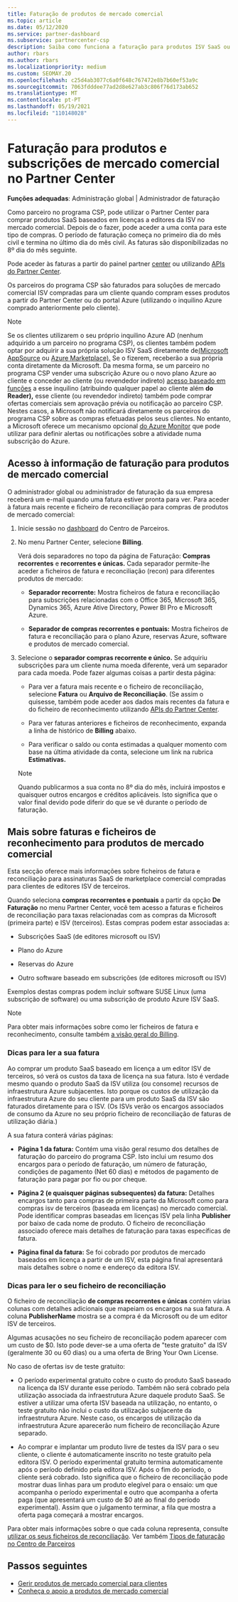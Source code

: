 ```yaml
---
title: Faturação de produtos de mercado comercial
ms.topic: article
ms.date: 05/12/2020
ms.service: partner-dashboard
ms.subservice: partnercenter-csp
description: Saiba como funciona a faturação para produtos ISV SaaS ou subscrições compradas para clientes do mercado comercial dentro do Partner Center.
author: rbars
ms.author: rbars
ms.localizationpriority: medium
ms.custom: SEOMAY.20
ms.openlocfilehash: c25d4ab3077c6a0f648c767472e8b7b60ef53a9c
ms.sourcegitcommit: 7063fdddee77ad2d8e627ab3c806f76d173ab652
ms.translationtype: MT
ms.contentlocale: pt-PT
ms.lasthandoff: 05/19/2021
ms.locfileid: "110148028"
---
```

# <a name="billing-for-commercial-marketplace-products-and-subscriptions-in-partner-center"></a>Faturação para produtos e subscrições de mercado comercial no Partner Center


**Funções adequadas**: Administração global | Administrador de faturação

Como parceiro no programa CSP, pode utilizar o Partner Center para comprar produtos SaaS baseados em licenças a editores da ISV no mercado comercial. Depois de o fazer, pode aceder a uma conta para este tipo de compras. O período de faturação começa no primeiro dia do mês civil e termina no último dia do mês civil. As faturas são disponibilizadas no 8º dia do mês seguinte.

Pode aceder às faturas a partir do painel partner [center](https://partner.microsoft.com/dashboard/) ou utilizando [APIs do Partner Center](/partner-center/develop/).

Os parceiros do programa CSP são faturados para soluções de mercado comercial ISV compradas para um cliente quando compram esses produtos a partir do Partner Center ou do portal Azure (utilizando o inquilino Azure comprado anteriormente pelo cliente).

>[!NOTE]
>Se os clientes utilizarem o seu próprio inquilino Azure AD (nenhum adquirido a um parceiro no programa CSP), os clientes também podem optar por adquirir a sua própria solução ISV SaaS diretamente de[(Microsoft AppSource](https://appsource.microsoft.com/) ou [Azure Marketplace).](https://azuremarketplace.microsoft.com/) Se o fizerem, receberão a sua própria conta diretamente da Microsoft. Da mesma forma, se um parceiro no programa CSP vender uma subscrição Azure ou o novo plano Azure ao cliente e conceder ao cliente (ou revendedor indireto) [acesso baseado em funções](/azure/role-based-access-control/built-in-roles) a esse inquilino (atribuindo qualquer papel ao cliente além **do Reader),** esse cliente (ou revendedor indireto) também pode comprar ofertas comerciais sem aprovação prévia ou notificação ao parceiro CSP. Nestes casos, a Microsoft não notificará diretamente os parceiros do programa CSP sobre as compras efetuadas pelos seus clientes. No entanto, a Microsoft oferece um mecanismo opcional [do Azure Monitor](/azure/azure-monitor/platform/alerts-activity-log) que pode utilizar para definir alertas ou notificações sobre a atividade numa subscrição do Azure.

## <a name="access-billing-information-for-commercial-marketplace-products"></a>Acesso à informação de faturação para produtos de mercado comercial

O administrador global ou administrador de faturação da sua empresa receberá um e-mail quando uma fatura estiver pronta para ver. Para aceder à fatura mais recente e ficheiro de reconciliação para compras de produtos de mercado comercial:

1. Inicie sessão no [dashboard](https://partner.microsoft.com/dashboard/) do Centro de Parceiros.

2. No menu Partner Center, selecione **Billing**. 

    Verá dois separadores no topo da página de Faturação: **Compras recorrentes** e **recorrentes e únicas.** Cada separador permite-lhe aceder a ficheiros de fatura e reconciliação (recon) para diferentes produtos de mercado:

    - **Separador recorrente:** Mostra ficheiros de fatura e reconciliação para subscrições relacionadas com o Office 365, Microsoft 365, Dynamics 365, Azure Ative Directory, Power BI Pro e Microsoft Azure.

    - **Separador de compras recorrentes e pontuais:** Mostra ficheiros de fatura e reconciliação para o plano Azure, reservas Azure, software e produtos de mercado comercial.
  
3. Selecione o **separador compras recorrente e único.** Se adquiriu subscrições para um cliente numa moeda diferente, verá um separador para cada moeda. Pode fazer algumas coisas a partir desta página:

    - Para ver a fatura mais recente e o ficheiro de reconciliação, selecione **Fatura** ou **Arquivo de Reconciliação**. (Se assim o quisesse, também pode aceder aos dados mais recentes da fatura e do ficheiro de reconhecimento utilizando [APIs do Partner Center](/partner-center/develop/).

    - Para ver faturas anteriores e ficheiros de reconhecimento, expanda a linha de histórico de **Billing** abaixo.

    - Para verificar o saldo ou conta estimadas a qualquer momento com base na última atividade da conta, selecione um link na rubrica **Estimativas.**  

    >[!NOTE]
    > Quando publicarmos a sua conta no 8º dia do mês, incluirá impostos e quaisquer outros encargos e créditos aplicáveis. Isto significa que o valor final devido pode diferir do que se vê durante o período de faturação.

## <a name="more-about-invoices-and-recon-files-for-commercial-marketplace-products"></a>Mais sobre faturas e ficheiros de reconhecimento para produtos de mercado comercial

Esta secção oferece mais informações sobre ficheiros de fatura e reconciliação para assinaturas SaaS de marketplace comercial compradas para clientes de editores ISV de terceiros.

Quando seleciona **compras recorrentes e pontuais** a partir da opção **De Faturação** no menu Partner Center, você tem acesso a faturas e ficheiros de reconciliação para taxas relacionadas com as compras da Microsoft (primeira parte) e ISV (terceiros). Estas compras podem estar associadas a:

- Subscrições SaaS (de editores microsoft ou ISV)

- Plano do Azure

- Reservas do Azure

- Outro software baseado em subscrições (de editores microsoft ou ISV)

Exemplos destas compras podem incluir software SUSE Linux (uma subscrição de software) ou uma subscrição de produto Azure ISV SaaS.

>[!NOTE]
> Para obter mais informações sobre como ler ficheiros de fatura e reconhecimento, consulte também [a visão geral do Billing](billing.md).

### <a name="tips-on-reading-your-invoice"></a>Dicas para ler a sua fatura

Ao comprar um produto SaaS baseado em licença a um editor ISV de terceiros, só verá os custos da taxa de licença na sua fatura. Isto é verdade mesmo quando o produto SaaS da ISV utiliza (ou consome) recursos de infraestrutura Azure subjacentes. Isto porque os custos de utilização da infraestrutura Azure do seu cliente para um produto SaaS da ISV são faturados diretamente para o ISV. (Os ISVs verão os encargos associados de consumo da Azure no seu próprio ficheiro de reconciliação de faturas de utilização diária.)

A sua fatura conterá várias páginas:

- **Página 1 da fatura:** Contém uma visão geral resumo dos detalhes de faturação do parceiro do programa CSP. Isto inclui um resumo dos encargos para o período de faturação, um número de faturação, condições de pagamento (Net 60 dias) e métodos de pagamento de faturação para pagar por fio ou por cheque.

- **Página 2 (e quaisquer páginas subsequentes) da fatura:** Detalhes encargos tanto para compras de primeira parte da Microsoft como para compras isv de terceiros (baseada em licenças) no mercado comercial. Pode identificar compras baseadas em licenças ISV pela linha **Publisher** por baixo de cada nome de produto. O ficheiro de reconciliação associado oferece mais detalhes de faturação para taxas específicas de fatura.

- **Página final da fatura:** Se foi cobrado por produtos de mercado baseados em licença a partir de um ISV, esta página final apresentará mais detalhes sobre o nome e endereço da editora ISV.

### <a name="tips-on-reading-your-reconciliation-file"></a>Dicas para ler o seu ficheiro de reconciliação

O ficheiro de reconciliação **de compras recorrentes e únicas** contém várias colunas com detalhes adicionais que mapeiam os encargos na sua fatura. A coluna **PublisherName** mostra se a compra é da Microsoft ou de um editor ISV de terceiros.

Algumas acusações no seu ficheiro de reconciliação podem aparecer com um custo de $0. Isto pode dever-se a uma oferta de "teste gratuito" da ISV (geralmente 30 ou 60 dias) ou a uma oferta de Bring Your Own License.

No caso de ofertas isv de teste gratuito:

- O período experimental gratuito cobre o custo do produto SaaS baseado na licença da ISV durante esse período. Também não será cobrado pela utilização associada da infraestrutura Azure daquele produto SaaS.  Se estiver a utilizar uma oferta ISV baseada na utilização, no entanto, o teste gratuito não inclui o custo da utilização subjacente da infraestrutura Azure. Neste caso, os encargos de utilização da infraestrutura Azure aparecerão num ficheiro de reconciliação Azure separado.

- Ao comprar e implantar um produto livre de testes da ISV para o seu cliente, o cliente é automaticamente inscrito no teste gratuito pela editora ISV. O período experimental gratuito termina automaticamente após o período definido pela editora ISV. Após o fim do período, o cliente será cobrado. Isto significa que o ficheiro de reconciliação pode mostrar duas linhas para um produto elegível para o ensaio: um que acompanha o período experimental e outro que acompanha a oferta paga (que apresentará um custo de $0 até ao final do período experimental). Assim que o julgamento terminar, a fila que mostra a oferta paga começará a mostrar encargos. 

Para obter mais informações sobre o que cada coluna representa, consulte [utilizar os seus ficheiros de reconciliação](use-the-reconciliation-files.md). Ver também [Tipos de faturação no Centro de Parceiros](./billing-basics.md)

## <a name="next-steps"></a>Passos seguintes

- [Gerir produtos de mercado comercial para clientes](csp-commercial-marketplace-manage.md)
- [Conheça o apoio a produtos de mercado comercial](csp-commercial-marketplace-support.md)